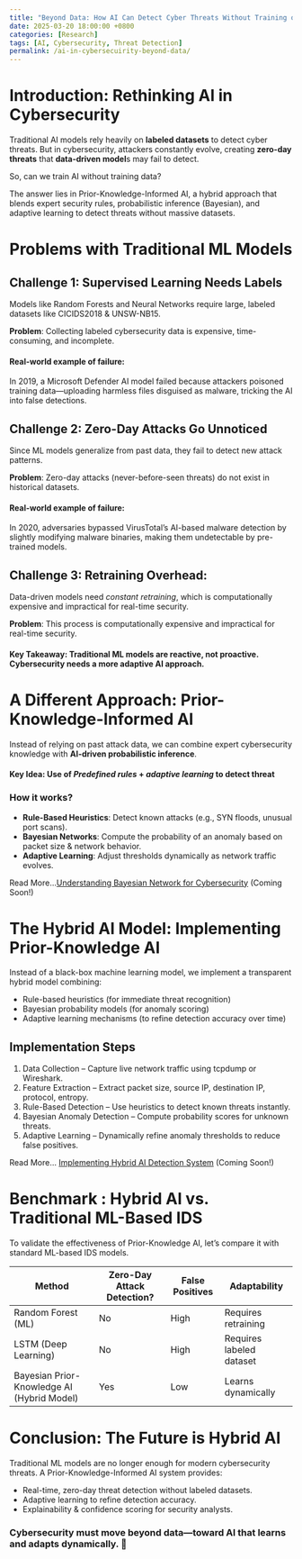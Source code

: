 ```yaml
---
title: "Beyond Data: How AI Can Detect Cyber Threats Without Training on Large Datasets?"
date: 2025-03-20 18:00:00 +0800
categories: [Research]
tags: [AI, Cybersecurity, Threat Detection]
permalink: /ai-in-cybersecuirity-beyond-data/
---
```


# Introduction: Rethinking AI in Cybersecurity

Traditional AI models rely heavily on **labeled datasets** to detect cyber threats. But in cybersecurity, attackers constantly evolve, creating **zero-day threats** that **data-driven model**s may fail to detect.

So, can we train AI without training data?

The answer lies in Prior-Knowledge-Informed AI, a hybrid approach that blends expert security rules, probabilistic inference (Bayesian), and adaptive learning to detect threats without massive datasets.

# Problems with Traditional ML Models

## Challenge 1: **Supervised Learning Needs Labels**
Models like Random Forests and Neural Networks require large, labeled datasets like CICIDS2018 & UNSW-NB15.

**Problem**: Collecting labeled cybersecurity data is expensive, time-consuming, and incomplete.

#### Real-world example of failure:
In 2019, a Microsoft Defender AI model failed because attackers poisoned training data—uploading harmless files disguised as malware, tricking the AI into false detections.

## Challenge 2: **Zero-Day Attacks Go Unnoticed**
Since ML models generalize from past data, they fail to detect new attack patterns.

**Problem**: Zero-day attacks (never-before-seen threats) do not exist in historical datasets.

#### Real-world example of failure:
In 2020, adversaries bypassed VirusTotal’s AI-based malware detection by slightly modifying malware binaries, making them undetectable by pre-trained models.

## Challenge 3: **Retraining Overhead**:
Data-driven models need *constant retraining*, which is computationally expensive and impractical for real-time security.

**Problem**: This process is computationally expensive and impractical for real-time security.

#### Key Takeaway: Traditional ML models are reactive, not proactive. Cybersecurity needs a more adaptive AI approach.

# A Different Approach: Prior-Knowledge-Informed AI

Instead of relying on past attack data, we can combine expert cybersecurity knowledge with **AI-driven probabilistic inference**.

#### **Key Idea**: Use of *Predefined rules* + *adaptive learning* to detect threat

### How it works?
- **Rule-Based Heuristics**: Detect known attacks (e.g., SYN floods, unusual port scans).
- **Bayesian Networks**: Compute the probability of an anomaly based on packet size & network behavior.
- **Adaptive Learning**: Adjust thresholds dynamically as network traffic evolves.

Read More...[Understanding Bayesian Network for Cybersecurity]() (Coming Soon!)

# The Hybrid AI Model: Implementing Prior-Knowledge AI

Instead of a black-box machine learning model, we implement a transparent hybrid model combining:
- Rule-based heuristics (for immediate threat recognition)
- Bayesian probability models (for anomaly scoring)
- Adaptive learning mechanisms (to refine detection accuracy over time)

## Implementation Steps

1. Data Collection – Capture live network traffic using tcpdump or Wireshark.
2. Feature Extraction – Extract packet size, source IP, destination IP, protocol, entropy.
3. Rule-Based Detection – Use heuristics to detect known threats instantly.
4. Bayesian Anomaly Detection – Compute probability scores for unknown threats.
5. Adaptive Learning – Dynamically refine anomaly thresholds to reduce false positives.

Read More… [Implementing Hybrid AI Detection System]() (Coming Soon!)

# Benchmark : Hybrid AI vs. Traditional ML-Based IDS

To validate the effectiveness of Prior-Knowledge AI, let’s compare it with standard ML-based IDS models.

| Method                                          | Zero-Day Attack Detection? | False Positives | Adaptability                |
|------------------------------------------------|---------------------------|----------------|-----------------------------|
| Random Forest (ML)                             |  No                     |  High        |  Requires retraining      |
| LSTM (Deep Learning)                           |  No                     |  High        |  Requires labeled dataset |
| Bayesian Prior-Knowledge AI (Hybrid Model)     |  Yes                    |  Low         |  Learns dynamically       |


# Conclusion: The Future is Hybrid AI

Traditional ML models are no longer enough for modern cybersecurity threats.
A Prior-Knowledge-Informed AI system provides:
- Real-time, zero-day threat detection without labeled datasets.
- Adaptive learning to refine detection accuracy.
- Explainability & confidence scoring for security analysts.

### Cybersecurity must move beyond data—toward AI that learns and adapts dynamically. 🚀
